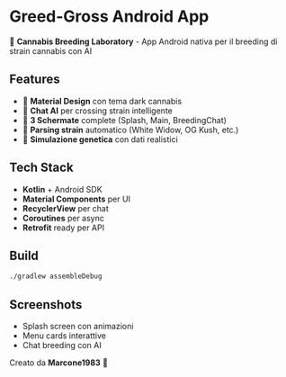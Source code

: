# Greed-Gross Android App

🧬 **Cannabis Breeding Laboratory** - App Android nativa per il breeding di strain cannabis con AI

## Features
- 🎨 **Material Design** con tema dark cannabis
- 💬 **Chat AI** per crossing strain intelligente  
- 📱 **3 Schermate** complete (Splash, Main, BreedingChat)
- 🌿 **Parsing strain** automatico (White Widow, OG Kush, etc.)
- 🔬 **Simulazione genetica** con dati realistici

## Tech Stack
- **Kotlin** + Android SDK
- **Material Components** per UI
- **RecyclerView** per chat
- **Coroutines** per async
- **Retrofit** ready per API

## Build
```bash
./gradlew assembleDebug
```

## Screenshots
- Splash screen con animazioni
- Menu cards interattive  
- Chat breeding con AI

Creato da **Marcone1983** 🚀
